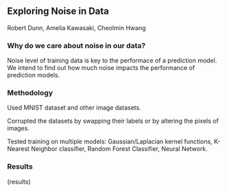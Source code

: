 ## Exploring Noise in Data

Robert Dunn, Amelia Kawasaki, Cheolmin Hwang

### Why do we care about noise in our data?

Noise level of training data is key to the performace of a prediction model. We intend to find out how much noise impacts the performance of prediction models.

### Methodology

Used MNIST dataset and other image datasets.

Corrupted the datasets by swapping their labels or by altering the pixels of images.

Tested training on multiple models: Gaussian/Laplacian kernel functions, K-Nearest Neighbor classifier, Random Forest Classifier, Neural Network.

### Results

(results)
